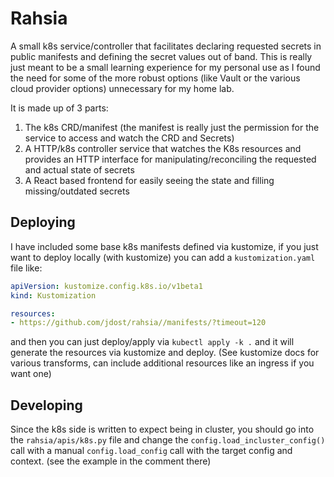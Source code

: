 # Rahsia

A small k8s service/controller that facilitates declaring requested secrets in 
public manifests and defining the secret values out of band.  This is really just
meant to be a small learning experience for my personal use as I found the need for
some of the more robust options (like Vault or the various cloud provider options)
unnecessary for my home lab.

It is made up of 3 parts:

1. The k8s CRD/manifest (the manifest is really just the permission for the service
   to access and watch the CRD and Secrets)
2. A HTTP/k8s controller service that watches the K8s resources and provides an HTTP
   interface for manipulating/reconciling the requested and actual state of secrets
3. A React based frontend for easily seeing the state and filling missing/outdated
   secrets

## Deploying

I have included some base k8s manifests defined via kustomize, if you just want to
deploy locally (with kustomize) you can add a `kustomization.yaml` file like:

```yaml
apiVersion: kustomize.config.k8s.io/v1beta1
kind: Kustomization

resources:
- https://github.com/jdost/rahsia//manifests/?timeout=120
```

and then you can just deploy/apply via `kubectl apply -k .` and it will generate the
resources via kustomize and deploy.  (See kustomize docs for various transforms,
can include additional resources like an ingress if you want one)

## Developing

Since the k8s side is written to expect being in cluster, you should go into the
`rahsia/apis/k8s.py` file and change the `config.load_incluster_config()` call with
a manual `config.load_config` call with the target config and context.  (see the
example in the comment there)
